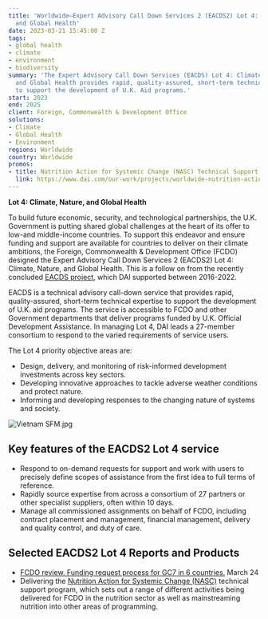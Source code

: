 ```yaml
---
title: 'Worldwide—Expert Advisory Call Down Services 2 (EACDS2) Lot 4: Climate, Nature,
  and Global Health'
date: 2023-03-21 15:45:00 Z
tags:
- global health
- climate
- environment
- biodiversity
summary: 'The Expert Advisory Call Down Services (EACDS) Lot 4: Climate Change, Nature,
  and Global Health provides rapid, quality-assured, short-term technical expertise
  to support the development of U.K. Aid programs.'
start: 2023
end: 2025
client: Foreign, Commonwealth & Development Office
solutions:
- Climate
- Global Health
- Environment
regions: Worldwide
country: Worldwide
promos:
- title: Nutrition Action for Systemic Change (NASC) Technical Support Program
  link: https://www.dai.com/our-work/projects/worldwide-nutrition-action-for-systemic-change-nasc
---
```


**Lot 4: Climate, Nature, and Global Health**

To build future economic, security, and technological partnerships, the U.K. Government is putting shared global challenges at the heart of its offer to low-and middle-income countries. To support this endeavor and ensure funding and support are available for countries to deliver on their climate ambitions, the Foreign, Commonwealth & Development Office (FCDO) designed the Expert Advisory Call Down Services 2 (EACDS2) Lot 4: Climate, Nature, and Global Health. This is a follow on from the recently concluded [EACDS project](https://www.dai.com/our-work/projects/worldwide-expert-advisory-call-down-services-eacds), which DAI supported between 2016-2022.

EACDS is a technical advisory call-down service that provides rapid, quality-assured, short-term technical expertise to support the development of U.K. aid programs. The service is accessible to FCDO and other Government departments that deliver programs funded by U.K. Official Development Assistance. In managing Lot 4, DAI leads a 27-member consortium to respond to the varied requirements of service users.

The Lot 4 priority objective areas are:
* Design, delivery, and monitoring of risk-informed development investments across key sectors.
* Developing innovative approaches to tackle adverse weather conditions and protect nature. 
* Informing and developing responses to the changing nature of systems and society.

![Vietnam SFM.jpg](/uploads/Vietnam%20SFM.jpg)

## Key features of the EACDS2 Lot 4 service

* Respond to on-demand requests for support and work with users to precisely define scopes of assistance from the first idea to full terms of reference.
* Rapidly source expertise from across a consortium of 27 partners or other specialist suppliers, often within 10 days.
* Manage all commissioned assignments on behalf of FCDO, including contract placement and management, financial management, delivery and quality control, and duty of care.

## Selected EACDS2 Lot 4 Reports and Products

* [FCDO review. Funding request process for GC7 in 6 countries.](/uploads/FCDO%20review.%20Funding%20request%20process%20for%20GC7%20in%206%20countries.%20March%2024.pdf) March 24
* Delivering the [Nutrition Action for Systemic Change (NASC)](https://www.dai.com/our-work/projects/worldwide-nutrition-action-for-systemic-change-nasc) technical support program, which sets out a range of different activities being delivered for FCDO in the nutrition sector as well as mainstreaming nutrition into other areas of programming.
